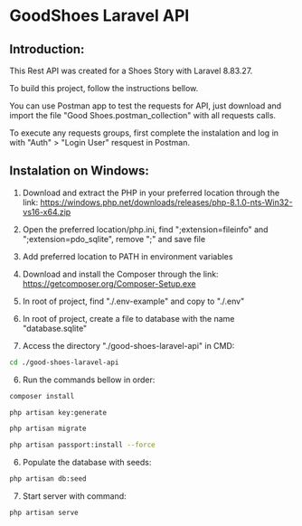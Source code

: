 # GoodShoes Laravel API

## Introduction:

This Rest API was created for a Shoes Story with Laravel 8.83.27.

To build this project, follow the instructions bellow.

You can use Postman app to test the requests for API, just download and import the file "Good Shoes.postman_collection" with all requests calls.

To execute any requests groups, first complete the instalation and log in with "Auth" > "Login User" resquest in Postman.


## Instalation on Windows:

1) Download and extract the PHP in your preferred location through the link: https://windows.php.net/downloads/releases/php-8.1.0-nts-Win32-vs16-x64.zip

2) Open the preferred location/php.ini, find ";extension=fileinfo" and ";extension=pdo_sqlite", remove ";" and save file

3) Add preferred location to PATH in environment variables

4) Download and install the Composer through the link: https://getcomposer.org/Composer-Setup.exe

4) In root of project, find "./.env-example" and copy to "./.env"

6) In root of project, create a file to database with the name "database.sqlite"

5) Access the directory "./good-shoes-laravel-api" in CMD:

```bash
cd ./good-shoes-laravel-api
```

6) Run the commands bellow in order:

```bash
composer install
```

```bash
php artisan key:generate
```

```bash
php artisan migrate
```

```bash
php artisan passport:install --force
```

6) Populate the database with seeds:

```bash
php artisan db:seed
```

7) Start server with command:

```bash
php artisan serve
```
